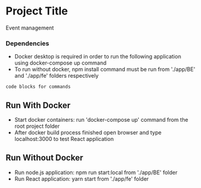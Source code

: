 # Project Title

Event management

### Dependencies

* Docker desktop is required in order to run the following application using docker-compose up command
* To run without docker, npm install command must be run from './app/BE' and './app/fe' folders respectively
```
code blocks for commands
```

## Run With Docker

* Start docker containers: run 'docker-compose up' command from the root project folder
* After docker build process finished open browser and type localhost:3000 to test React application

## Run Without Docker

* Run node.js application: npm run start:local from './app/BE' folder
* Run React application: yarn start from './app/fe' folder

```
